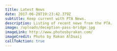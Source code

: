 ```yaml
---
title: Latest News
date: 2017-06-28T19:23:42.379Z
subtitle: Keep current with PTA News.
description: Listing of recent news from the PTA.
image: /uploads/deception-pass-bridge.jpg
imageLink: http://www.photosbyrakan.com/
imageCredit: Photo by Rakan AlDuaij
callToAction: true
---
```

